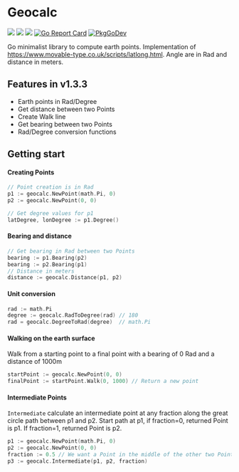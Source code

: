 # Geocalc
![](https://gitlab.com/nicolasdscp/geocalc/badges/master/pipeline.svg)
![](https://gitlab.com/nicolasdscp/geocalc/badges/master/coverage.svg)
![](https://img.shields.io/badge/License-GPLv3-blue.svg)
[![Go Report Card](https://goreportcard.com/badge/github.com/govitia/geocalc)](https://goreportcard.com/report/github.com/govitia/geocalc)
[![PkgGoDev](https://pkg.go.dev/badge/github.com/govitia/geocalc)](https://pkg.go.dev/github.com/govitia/geocalc)

Go minimalist library to compute earth points. Implementation of https://www.movable-type.co.uk/scripts/latlong.html.
Angle are in Rad and distance in meters.

## Features in v1.3.3

* Earth points in Rad/Degree
* Get distance between two Points
* Create Walk line
* Get bearing between two Points
* Rad/Degree conversion functions

## Getting start 

#### Creating Points
```go
// Point creation is in Rad
p1 := geocalc.NewPoint(math.Pi, 0)
p2 := geocalc.NewPoint(0, 0)
```
```go
// Get degree values for p1
latDegree, lonDegree := p1.Degree()
```

#### Bearing and distance
```go
// Get bearing in Rad between two Points
bearing := p1.Bearing(p2)
bearing := p2.Bearing(p1)
// Distance in meters
distance := geocalc.Distance(p1, p2)
```

#### Unit conversion
```go
rad := math.Pi
degree := geocalc.RadToDegree(rad) // 180
rad = geocalc.DegreeToRad(degree)  // math.Pi
```

#### Walking on the earth surface
Walk from a starting point to a final point with a bearing of 0 Rad and a distance of 1000m
```go
startPoint := geocalc.NewPoint(0, 0)
finalPoint := startPoint.Walk(0, 1000) // Return a new point 
```

#### Intermediate Points

`Intermediate` calculate an intermediate point at any fraction along the great circle path between
p1 and p2. Start path at p1, if fraction=0, returned Point is p1. If fraction=1,
returned Point is p2.

```go
p1 := geocalc.NewPoint(math.Pi, 0)
p2 := geocalc.NewPoint(0, 0)
fraction := 0.5 // We want a Point in the middle of the other two Points
p3 := geocalc.Intermediate(p1, p2, fraction)
```
